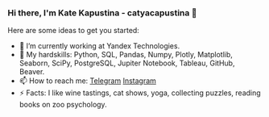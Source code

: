 ### Hi there, I'm Kate Kapustina - catyacapustina 👋
Here are some ideas to get you started:

- 🔭 I’m currently working at Yandex Technologies.
- 🌱 My hardskills: Python, SQL, Pandas, Numpy, Plotly, Matplotlib, Seaborn, SciPy, PostgreSQL, Jupiter Notebook, Tableau, GitHub, Beaver.
- 📫 How to reach me: [Telegram](https://t.me/Kate_Kapustinaa)  [Instagram](https://instagram.com/caterinacapustina?igshid=MzRlODBiNWFlZA==) 
- ⚡ Facts: I like wine tastings, cat shows, yoga, collecting puzzles, reading books on zoo psychology.

